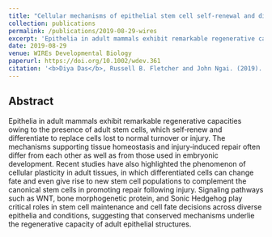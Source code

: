 ```yaml
---
title: "Cellular mechanisms of epithelial stem cell self‐renewal and differentiation during homeostasis and repair"
collection: publications
permalink: /publications/2019-08-29-wires
excerpt: 'Epithelia in adult mammals exhibit remarkable regenerative capacities owing to the presence of adult stem cells. Signaling pathways such as WNT, bone morphogenetic protein, and Sonic Hedgehog play critical roles in stem cell maintenance and cell fate decisions across diverse epithelia and conditions, suggesting that conserved mechanisms underlie the regenerative capacity of adult epithelial structures.'
date: 2019-08-29
venue: WIREs Developmental Biology
paperurl: https://doi.org/10.1002/wdev.361
citation: '<b>Diya Das</b>, Russell B. Fletcher and John Ngai. (2019). Cellular mechanisms of epithelial stem cell self‐renewal and differentiation during homeostasis and repair. <i>WIREs Developmental Biology</i> 9:e361.'
---
```


## Abstract
Epithelia in adult mammals exhibit remarkable regenerative capacities owing to the presence of adult stem cells, which self‐renew and differentiate to replace cells lost to normal turnover or injury. The mechanisms supporting tissue homeostasis and injury‐induced repair often differ from each other as well as from those used in embryonic development. Recent studies have also highlighted the phenomenon of cellular plasticity in adult tissues, in which differentiated cells can change fate and even give rise to new stem cell populations to complement the canonical stem cells in promoting repair following injury. Signaling pathways such as WNT, bone morphogenetic protein, and Sonic Hedgehog play critical roles in stem cell maintenance and cell fate decisions across diverse epithelia and conditions, suggesting that conserved mechanisms underlie the regenerative capacity of adult epithelial structures.